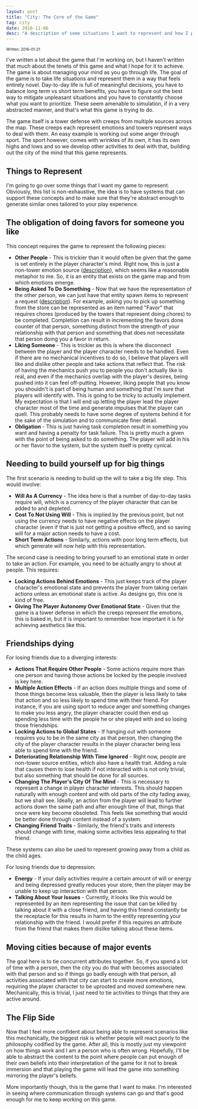 ```yaml
---
layout: post
title: "City: The Core of the Game"
tag: city
date: 2018-11-06
desc: "A description of some situations I want to represent and how I plan on doing so."
---
```


<p style="font-size:10px">Written: 2016-01-21


I've written a lot about the game that I'm working on, but I haven't written that much about the tenets of this game and what I hope for it to achieve. The game is about managing your mind as you go through life. The goal of the game is to take life situations and represent them in a way that feels entirely novel. Day-to-day life is full of meaningful decisions, you have to balance long term vs short term benefits, you have to figure out the best way to mitigate unpleasant situations and you have to constantly choose what you want to prioritize. These seem amenable to simulation, if in a very abstracted manner, and that's what this game is trying to do.


The game itself is a tower defense with creeps from multiple sources across the map. These creeps each represent emotions and towers represent ways to deal with them. An easy example is working out some anger through sport. The sport however, comes with wrinkles of its own, it has its own highs and lows and so we develop other activities to deal with that, building out the city of the mind that this game represents.

## Things to Represent

I'm going to go over some things that I want my game to represent. Obviously, this list is non-exhaustive, the idea is to have systems that can support these concepts and to make sure that they're abstract enough to generate similar ones tailored to your play experience.

## The obligation of doing favors for someone you like

This concept requires the game to represent the following pieces:
- <b>Other People</b> - This is trickier than it would often be given that the game is set entirely in the player character's mind. Right now, this is just a non-tower emotion source ([description](/blog/city/honing)), which seems like a reasonable metaphor to me. So, it is an entity that exists on the game map and from which emotions emerge.
- <b>Being Asked To Do Something</b> - Now that we have the representation of the other person, we can just have that entity spawn items to represent a request ([description](/blog/city/honing)). For example, asking you to pick up something from the store can be represented as an item named "Favor" that requires chores (produced by the towers that represent doing chores) to be completed. Completion can result in incrementing the favors done counter of that person, something distinct from the strength of your relationship with that person and something that does not necessitate that person doing you a favor in return.
- <b>Liking Someone</b> - This is trickier as this is where the disconnect between the player and the player character needs to be handled. Even if there are no mechanical incentives to do so, I believe that players will like and dislike other people and take actions that reflect that. The risk of having the mechanics push you to people you don't actually like is real, and even if the mechanics overlap with the player's desires, being pushed into it can feel off-putting. However, liking people that you know you shouldn't is part of being human and something that I'm sure that players will identify with. This is going to be tricky to actually implement. My expectation is that I will end up letting the player lead the player character most of the time and generate impulses that the player can quell. This probably needs to have some degree of systems behind it for the sake of the simulation and to communicate finer detail.
    <li><b>Obligation</b> - This is just having task completion result in something you want and having a penalty for task failure. This is pretty much a given with the point of being asked to do something. The player will add in his or her flavor to the system, but the system itself is pretty cynical.



## Needing to build yourself up for big things

The first scenario is needing to build up the will to take a big life step. This would involve:
- <b>Will As A Currency</b> - The idea here is that a number of day-to-day tasks require will, which is a currency of the player character that can be added to and depleted.
- <b>Cost To Not Using Will</b> - This is implied by the previous point, but not using the currency needs to have negative effects on the player character (even if that is just not getting a positive effect), and so saving will for a major action needs to have a cost.
- <b>Short Term Actions</b> - Similarly, actions with poor long term effects, but which generate will now help with this representation.



The second case is needing to bring yourself to an emotional state in order to take an action. For example, you need to be actually angry to shout at people. This requires:
- <b>Locking Actions Behind Emotions</b> - This just keeps track of the player character's emotional state and prevents the player from taking certain actions unless an emotional state is active. As designs go, this one is kind of free.
- <b>Giving The Player Autonomy Over Emotional State</b> - Given that the game is a tower defense in which the creeps represent the emotions, this is baked in, but it is important to remember how important it is for achieving aesthetics like this.


## Friendships dying

For losing friends due to a diverging interests:
- <b>Actions That Require Other People</b> - Some actions require more than one person and having those actions be locked by the people involved is key here.
- <b>Multiple Action Effects</b> - If an action does multiple things and some of those things become less valuable, then the player is less likely to take that action and so less likely to spend time with their friend. For instance, if you are using sport to reduce anger and something changes to make you less angry, the player character could then end up spending less time with the people he or she played with and so losing those friendships.
- <b>Locking Actions to Global States</b> - If hanging out with someone requires you to be in the same city as that person, then changing the city of the player character results in the player character being less able to spend time with the friend.
- <b>Deteriorating Relationship With Time Ignored</b> - Right now, people are non-tower source entities, which also have a health trait. Adding a rule that causes them to lose health if not interacted with is not only trivial, but also something that should be done for all sources.
- <b>Changing The Player's City Of The Mind</b> - This is necessary to represent a change in player character interests. This should happen naturally with enough content and with old parts of the city fading away, but we shall see. Ideally, an action from the player will lead to further actions down the same path and after enough time of that, things that once were key become obsoleted. This feels like something that would be better done through content instead of a system.
- <b>Changing Friend Traits</b> - Similarly, the friend's traits and interests should change with time, making some activities less appealing to that friend.



These systems can also be used to represent growing away from a child as the child ages.


For losing friends due to depression:
- <b>Energy</b> - If your daily activities require a certain amount of will or energy and being depressed greatly reduces your store, then the player may be unable to keep up interaction with that person.
- <b>Talking About Your Issues</b> - Currently, it looks like this would be represented by an item representing the issue that can be killed by talking about it with a close friend, and having this friend constantly be the receptacle for this results in harm to the entity representing your relationship with the friend. I would prefer if this requires an attribute from the friend that makes them dislike talking about these items.


## Moving cities because of major events

The goal here is to tie concurrent attributes together. So, if you spend a lot of time with a person, then the city you do that with becomes associated with that person and so if things go badly enough with that person, all activities associated with that city can start to create more emotions, requiring the player character to be uprooted and moved somewhere new. Mechanically, this is trivial, I just need to tie activities to things that they are active around.

## The Flip Side

Now that I feel more confident about being able to represent scenarios like this mechanically, the biggest risk is whether people will react poorly to the philosophy codified by the game. After all, this is mostly just my viewpoint on how things work and I am a person who is often wrong. Hopefully, I'll be able to abstract the content to the point where people can put enough of their own beliefs into their interpretation of the game for it not to break immersion and that playing the game will lead the game into something mirroring the player's beliefs.


More importantly though, this is the game that I want to make. I'm interested in seeing where communication through systems can go and that's good enough for me to keep working on this game.

